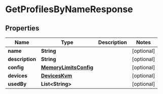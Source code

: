 

# GetProfilesByNameResponse


## Properties

Name | Type | Description | Notes
------------ | ------------- | ------------- | -------------
**name** | **String** |  |  [optional]
**description** | **String** |  |  [optional]
**config** | [**MemoryLimitsConfig**](MemoryLimitsConfig.md) |  |  [optional]
**devices** | [**DevicesKvm**](DevicesKvm.md) |  |  [optional]
**usedBy** | **List&lt;String&gt;** |  |  [optional]



